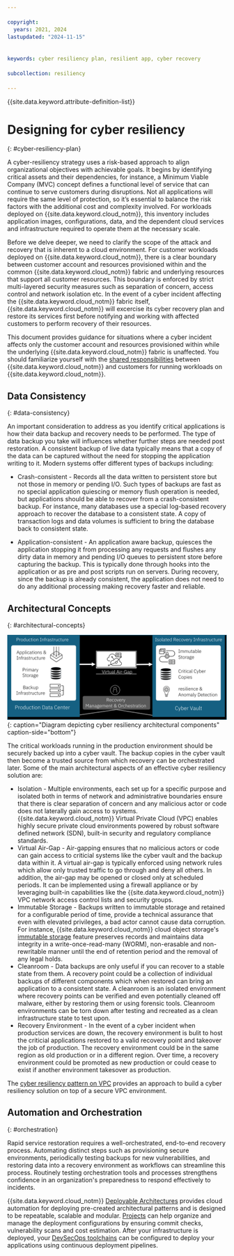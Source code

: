 ```yaml
---

copyright:
  years: 2021, 2024
lastupdated: "2024-11-15"


keywords: cyber resiliency plan, resilient app, cyber recovery

subcollection: resiliency

---
```


{{site.data.keyword.attribute-definition-list}}

# Designing for cyber resiliency
{: #cyber-resiliency-plan}

A cyber-resiliency strategy uses a risk-based approach to align organizational objectives with achievable goals. It begins by identifying critical assets and their dependencies, for instance, a Minimum Viable Company (MVC) concept defines a functional level of service that can continue to serve customers during disruptions. Not all applications will require the same level of protection, so it’s essential to balance the risk factors with the additional cost and complexity involved. For workloads deployed on {{site.data.keyword.cloud_notm}}, this inventory includes application images, configurations, data, and the dependent cloud services and infrastructure required to operate them at the necessary scale. 

Before we delve deeper, we need to clarify the scope of the attack and recovery that is inherent to a cloud environment. For customer workloads deployed on {{site.data.keyword.cloud_notm}}, there is a clear boundary between customer account and resources provisioned within and the common {{site.data.keyword.cloud_notm}} fabric and underlying resources that support all customer resources. This boundary is enforced by strict multi-layered security measures such as separation of concern, access control and network isolation etc. In the event of a cyber incident affecting the {{site.data.keyword.cloud_notm}} fabric itself, {{site.data.keyword.cloud_notm}} will excercise its cyber recovery plan and restore its services first before notifying and working with affected customers to perform recovery of their resources. 

This document provides guidance for situations where a cyber incident affects only the customer account and resources provisioned within while the underlying {{site.data.keyword.cloud_notm}} fabric is unaffected. You should familiarize yourself with the [shared responsibilities](/docs/overview?topic=overview-shared-responsibilities) between {{site.data.keyword.cloud_notm}} and customers for running workloads on {{site.data.keyword.cloud_notm}}. 

## Data Consistency
{: #data-consistency}

An important consideration to address as you identify critical applications is how their data backup and recovery needs to be performed. The type of data backup you take will influences whether further steps are needed post restoration. A consistent backup of live data typically means that a copy of the data can be captured without the need for stopping the application writing to it. Modern systems offer different types of backups including:

* Crash-consistent - Records all the data written to persistent store but not those in memory or pending I/O. Such types of backups are fast as no special application quiescing or memory flush operation is needed, but applications should be able to recover from a crash-consistent backup. For instance, many databases use a special log-based recovery approach to recover the database to a consistent state. A copy of transaction logs and data volumes is sufficient to bring the database back to consistent state.

* Application-consistent - An application aware backup, quiesces the application stopping it from processing any requests and flushes any dirty data in memory and pending I/O queues to persistent store before capturing the backup. This is typically done through hooks into the application or as pre and post scripts run on servers. During recovery, since the backup is already consistent, the application does not need to do any additional processing making recovery faster and reliable.


## Architectural Concepts
{: #architectural-concepts}

![Diagram depicting cyber resiliency architectural components](images/cyber-resiliency-arch.png "Diagram depicting cyber resiliency architectural components"){: caption="Diagram depicting cyber resiliency architectural components" caption-side="bottom"}

The critical workloads running in the production environment should be securely backed up into a cyber vault. The backup copies in the cyber vault then become a trusted source from which recovery can be orchestrated later. Some of the main architectural aspects of an effective cyber resiliency solution are: 

* Isolation - Multiple environments, each set up for a specific purpose and isolated both in terms of network and administrative boundaries ensure that there is clear separation of concern and any malicious actor or code does not laterally gain access to systems. {{site.data.keyword.cloud_notm}} Virtual Private Cloud (VPC) enables highly secure private cloud environments powered by robust software defined network (SDN), built-in security and regulatory compliance standards.
* Virtual Air-Gap - Air-gapping ensures that no malicious actors or code can gain access to criticial systems like the cyber vault and the backup data within it. A virtual air-gap is typically enforced using network rules which allow only trusted traffic to go through and deny all others. In addition, the air-gap may be opened or closed only at scheduled periods. It can be implemented using a firewall appliance or by leveraging built-in capabilities like the {{site.data.keyword.cloud_notm}} VPC network access control lists and security groups.
* Immutable Storage - Backups written to immutable storage and retained for a configurable period of time, provide a technical assurance that even with elevated privileges, a bad actor cannot cause data corruption. For instance, {{site.data.keyword.cloud_notm}} cloud object storage's [immutable storage](/docs/cloud-object-storage?topic=cloud-object-storage-immutable) feature preserves records and maintains data integrity in a write-once-read-many (WORM), non-erasable and non-rewritable manner until the end of retention period and the removal of any legal holds.
* Cleanroom - Data backups are only useful if you can recover to a stable state from them. A recovery point could be a collection of individual backups of different components which when restored can bring an application to a consistent state. A cleanroom is an isolated environment where recovery points can be verified and even potentially cleaned off malware, either by restoring them or using forensic tools. Cleanroom environments can be torn down after testing and recreated as a clean infrastructure state to test upon.
* Recovery Environment - In the event of a cyber incident when production services are down, the recovery environment is bulit to host the criticial applications restored to a valid recovery point and takeover the job of production. The recovery environment could be in the same region as old production or in a different region. Over time, a recovery environment could be promoted as new production or could cease to exist if another environment takesover as production.

The [cyber resiliency pattern on VPC](/docs/pattern-cyber-resiliency-vpc?topic=pattern-cyber-resiliency-vpc-cyber-resiliency) provides an approach to build a cyber resiliency solution on top of a secure VPC environment.


## Automation and Orchestration
{: #orchestration}

Rapid service restoration requires a well-orchestrated, end-to-end recovery process. Automating distinct steps such as provisioning secure environments, periodically testing backups for new vulnerabilities, and restoring data into a recovery environment as workflows can streamline this process. Routinely testing orchestration tools and processes strengthens confidence in an organization's preparedness to respond effectively to incidents.

{{site.data.keyword.cloud_notm}} [Deployable Architectures](/docs/secure-enterprise?topic=secure-enterprise-understand-module-da) provides cloud automation for deploying pre-created architectural patterns and is designed to be repeatable, scalable and modular. [Projects](/docs/secure-enterprise?topic=secure-enterprise-config-project) can help organize and manage the deployment configurations by ensuring commit checks, vulnerability scans and cost estimation. After your infrastructure is deployed, your [DevSecOps toolchains](/docs/devsecops-alm?topic=devsecops-alm-devsecops-alm-overview) can be configured to deploy your applications using continuous deployment pipelines.

